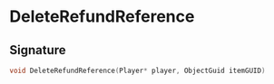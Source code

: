 # DeleteRefundReference

## Signature

```cpp
void DeleteRefundReference(Player* player, ObjectGuid itemGUID)
```
